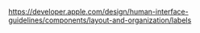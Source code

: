 https://developer.apple.com/design/human-interface-guidelines/components/layout-and-organization/labels